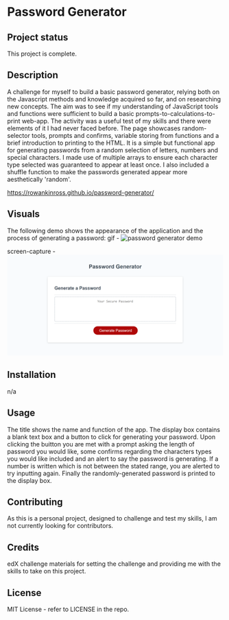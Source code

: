 # Password Generator

## Project status
This project is complete.

## Description
A challenge for myself to build a basic password generator, relying both on the Javascript methods and knowledge acquired so far, and on researching new concepts. The aim was to see if my understanding of JavaScript tools and functions were sufficient to build a basic prompts-to-calculations-to-print web-app. The activity was a useful test of my skills and there were elements of it I had never faced before. The page showcases random-selector tools, prompts and confirms, variable storing from functions and a brief introduction to printing to the HTML. It is a simple but functional app for generating passwords from a random selection of letters, numbers and special characters. I made use of multiple arrays to ensure each character type selected was guaranteed to appear at least once. I also included a shuffle function to make the passwords generated appear more aesthetically 'random'.

https://rowankinross.github.io/password-generator/

## Visuals
The following demo shows the appearance of the application and the process of generating a password:
gif -
![password generator demo](./images/password-generator-deployed-gif.gif)

screen-capture -
![password generator screen-capture](./images/password-generator-screencapture.png)

## Installation
n/a

## Usage
The title shows the name and function of the app. The display box contains a blank text box and a button to click for generating your password. Upon clicking the buitton you are met with a prompt asking the length of password you would like, some confirms regarding the characters types you would like included and an alert to say the password is generating. If a number is written which is not between the stated range, you are alerted to try inputting again. Finally the randomly-generated password is printed to the display box.

## Contributing
As this is a personal project, designed to challenge and test my skills, I am not currently looking for contributors.

## Credits

edX challenge materials for setting the challenge and providing me with the skills to take on this project.

## License

MIT License - refer to LICENSE in the repo.